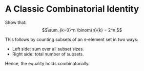 # A Classic Combinatorial Identity

Show that:
$$\sum_{k=0}^n \binom{n}{k} = 2^n.$$

This follows by counting subsets of an $n$-element set in two ways:  
- Left side: sum over all subset sizes.  
- Right side: total number of subsets.

Hence, the equality holds combinatorially.
